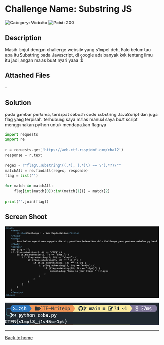 # Challenge Name: Substring JS

![Category: Website](https://img.shields.io/badge/Category-Website-lightgrey.svg)
![Point: 200](https://img.shields.io/badge/Score-200-brightgreen.svg)

## Description

Masih lanjut dengan challenge website yang s1mpel deh, Kalo belum tau apa itu Substring pada Javascript, di google ada banyak kok tentang ilmu itu jadi jangan malas buat nyari yaaa :D

## Attached Files

\-

## Solution

pada gambar pertama, terdapat sebuah code substring JavaScript dan juga flag yang terpisah.
terhubung saya malas manual saya buat script menggunakan python untuk mendapatkan flagnya

```python
import requests
import re

r = requests.get('https://web.ctf.rasyidmf.com/chal2')
response = r.text

regex = r"flag\.substring\((.*), (.*)\) == \"(.*?)\""
matchAll = re.findall(regex, response)
flag = list('')

for match in matchAll:
    flag[int(match[0]):int(match[1])] = match[2]

print(''.join(flag))
```

## Screen Shoot

![image1](images/image1.png)

![image2](images/image2.png)

---

[Back to home](/CTFR/)
